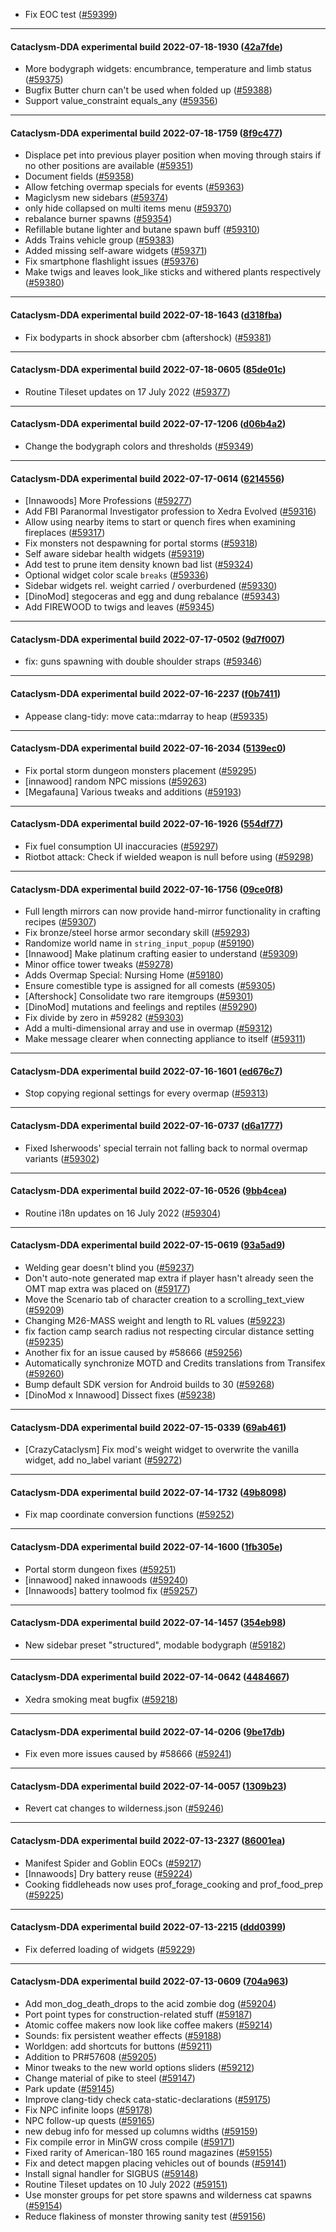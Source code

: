 * Fix EOC test ([#59399](https://github.com/CleverRaven/Cataclysm-DDA/pull/59399))

---

#### Cataclysm-DDA experimental build 2022-07-18-1930 ([42a7fde](https://github.com/CleverRaven/Cataclysm-DDA/releases/tag/cdda-experimental-2022-07-18-1930))

* More bodygraph widgets: encumbrance, temperature and limb status ([#59375](https://github.com/CleverRaven/Cataclysm-DDA/pull/59375))
* Bugfix Butter churn can't be used when folded up ([#59388](https://github.com/CleverRaven/Cataclysm-DDA/pull/59388))
* Support value_constraint equals_any ([#59356](https://github.com/CleverRaven/Cataclysm-DDA/pull/59356))

---

#### Cataclysm-DDA experimental build 2022-07-18-1759 ([8f9c477](https://github.com/CleverRaven/Cataclysm-DDA/releases/tag/cdda-experimental-2022-07-18-1759))

* Displace pet into previous player position when moving through stairs if no other positions are available ([#59351](https://github.com/CleverRaven/Cataclysm-DDA/pull/59351))
* Document fields ([#59358](https://github.com/CleverRaven/Cataclysm-DDA/pull/59358))
* Allow fetching overmap specials for events ([#59363](https://github.com/CleverRaven/Cataclysm-DDA/pull/59363))
* Magiclysm new sidebars ([#59374](https://github.com/CleverRaven/Cataclysm-DDA/pull/59374))
* only hide collapsed on multi items menu ([#59370](https://github.com/CleverRaven/Cataclysm-DDA/pull/59370))
* rebalance burner spawns ([#59354](https://github.com/CleverRaven/Cataclysm-DDA/pull/59354))
* Refillable butane lighter and butane spawn buff ([#59310](https://github.com/CleverRaven/Cataclysm-DDA/pull/59310))
* Adds Trains vehicle group ([#59383](https://github.com/CleverRaven/Cataclysm-DDA/pull/59383))
* Added missing self-aware widgets ([#59371](https://github.com/CleverRaven/Cataclysm-DDA/pull/59371))
* Fix smartphone flashlight issues ([#59376](https://github.com/CleverRaven/Cataclysm-DDA/pull/59376))
* Make twigs and leaves look_like sticks and withered plants respectively ([#59380](https://github.com/CleverRaven/Cataclysm-DDA/pull/59380))

---

#### Cataclysm-DDA experimental build 2022-07-18-1643 ([d318fba](https://github.com/CleverRaven/Cataclysm-DDA/releases/tag/cdda-experimental-2022-07-18-1643))

* Fix bodyparts in shock absorber cbm (aftershock) ([#59381](https://github.com/CleverRaven/Cataclysm-DDA/pull/59381))

---

#### Cataclysm-DDA experimental build 2022-07-18-0605 ([85de01c](https://github.com/CleverRaven/Cataclysm-DDA/releases/tag/cdda-experimental-2022-07-18-0605))

* Routine Tileset updates on 17 July 2022 ([#59377](https://github.com/CleverRaven/Cataclysm-DDA/pull/59377))

---

#### Cataclysm-DDA experimental build 2022-07-17-1206 ([d06b4a2](https://github.com/CleverRaven/Cataclysm-DDA/releases/tag/cdda-experimental-2022-07-17-1206))

* Change the bodygraph colors and thresholds ([#59349](https://github.com/CleverRaven/Cataclysm-DDA/pull/59349))

---

#### Cataclysm-DDA experimental build 2022-07-17-0614 ([6214556](https://github.com/CleverRaven/Cataclysm-DDA/releases/tag/cdda-experimental-2022-07-17-0614))

* [Innawoods] More Professions ([#59277](https://github.com/CleverRaven/Cataclysm-DDA/pull/59277))
* Add FBI Paranormal Investigator profession to Xedra Evolved ([#59316](https://github.com/CleverRaven/Cataclysm-DDA/pull/59316))
* Allow using nearby items to start or quench fires when examining fireplaces ([#59317](https://github.com/CleverRaven/Cataclysm-DDA/pull/59317))
* Fix monsters not despawning for portal storms ([#59318](https://github.com/CleverRaven/Cataclysm-DDA/pull/59318))
* Self aware sidebar health widgets ([#59319](https://github.com/CleverRaven/Cataclysm-DDA/pull/59319))
* Add test to prune item density known bad list ([#59324](https://github.com/CleverRaven/Cataclysm-DDA/pull/59324))
* Optional widget color scale `breaks` ([#59336](https://github.com/CleverRaven/Cataclysm-DDA/pull/59336))
* Sidebar widgets rel. weight carried / overburdened ([#59330](https://github.com/CleverRaven/Cataclysm-DDA/pull/59330))
* [DinoMod] stegoceras and egg and dung rebalance ([#59343](https://github.com/CleverRaven/Cataclysm-DDA/pull/59343))
* Add FIREWOOD to twigs and leaves ([#59345](https://github.com/CleverRaven/Cataclysm-DDA/pull/59345))

---

#### Cataclysm-DDA experimental build 2022-07-17-0502 ([9d7f007](https://github.com/CleverRaven/Cataclysm-DDA/releases/tag/cdda-experimental-2022-07-17-0502))

* fix: guns spawning with double shoulder straps ([#59346](https://github.com/CleverRaven/Cataclysm-DDA/pull/59346))

---

#### Cataclysm-DDA experimental build 2022-07-16-2237 ([f0b7411](https://github.com/CleverRaven/Cataclysm-DDA/releases/tag/cdda-experimental-2022-07-16-2237))

* Appease clang-tidy: move cata::mdarray to heap ([#59335](https://github.com/CleverRaven/Cataclysm-DDA/pull/59335))

---

#### Cataclysm-DDA experimental build 2022-07-16-2034 ([5139ec0](https://github.com/CleverRaven/Cataclysm-DDA/releases/tag/cdda-experimental-2022-07-16-2034))

* Fix portal storm dungeon monsters placement ([#59295](https://github.com/CleverRaven/Cataclysm-DDA/pull/59295))
* [innawood] random NPC missions ([#59263](https://github.com/CleverRaven/Cataclysm-DDA/pull/59263))
* [Megafauna] Various tweaks and additions ([#59193](https://github.com/CleverRaven/Cataclysm-DDA/pull/59193))

---

#### Cataclysm-DDA experimental build 2022-07-16-1926 ([554df77](https://github.com/CleverRaven/Cataclysm-DDA/releases/tag/cdda-experimental-2022-07-16-1926))

* Fix fuel consumption UI inaccuracies ([#59297](https://github.com/CleverRaven/Cataclysm-DDA/pull/59297))
* Riotbot attack: Check if wielded weapon is null before using ([#59298](https://github.com/CleverRaven/Cataclysm-DDA/pull/59298))

---

#### Cataclysm-DDA experimental build 2022-07-16-1756 ([09ce0f8](https://github.com/CleverRaven/Cataclysm-DDA/releases/tag/cdda-experimental-2022-07-16-1756))

* Full length mirrors can now provide hand-mirror functionality in crafting recipes ([#59307](https://github.com/CleverRaven/Cataclysm-DDA/pull/59307))
* Fix bronze/steel horse armor secondary skill ([#59293](https://github.com/CleverRaven/Cataclysm-DDA/pull/59293))
* Randomize world name in `string_input_popup` ([#59190](https://github.com/CleverRaven/Cataclysm-DDA/pull/59190))
* [Innawood] Make platinum crafting easier to understand ([#59309](https://github.com/CleverRaven/Cataclysm-DDA/pull/59309))
* Minor office tower tweaks ([#59278](https://github.com/CleverRaven/Cataclysm-DDA/pull/59278))
* Adds Overmap Special: Nursing Home ([#59180](https://github.com/CleverRaven/Cataclysm-DDA/pull/59180))
* Ensure comestible type is assigned for all comests ([#59305](https://github.com/CleverRaven/Cataclysm-DDA/pull/59305))
* [Aftershock] Consolidate two rare itemgroups ([#59301](https://github.com/CleverRaven/Cataclysm-DDA/pull/59301))
* [DinoMod] mutations and feelings and reptiles ([#59290](https://github.com/CleverRaven/Cataclysm-DDA/pull/59290))
* Fix divide by zero in #59282 ([#59303](https://github.com/CleverRaven/Cataclysm-DDA/pull/59303))
* Add a multi-dimensional array and use in overmap ([#59312](https://github.com/CleverRaven/Cataclysm-DDA/pull/59312))
* Make message clearer when connecting appliance to itself ([#59311](https://github.com/CleverRaven/Cataclysm-DDA/pull/59311))

---

#### Cataclysm-DDA experimental build 2022-07-16-1601 ([ed676c7](https://github.com/CleverRaven/Cataclysm-DDA/releases/tag/cdda-experimental-2022-07-16-1601))

* Stop copying regional settings for every overmap ([#59313](https://github.com/CleverRaven/Cataclysm-DDA/pull/59313))

---

#### Cataclysm-DDA experimental build 2022-07-16-0737 ([d6a1777](https://github.com/CleverRaven/Cataclysm-DDA/releases/tag/cdda-experimental-2022-07-16-0737))

* Fixed Isherwoods' special terrain not falling back to normal overmap variants ([#59302](https://github.com/CleverRaven/Cataclysm-DDA/pull/59302))

---

#### Cataclysm-DDA experimental build 2022-07-16-0526 ([9bb4cea](https://github.com/CleverRaven/Cataclysm-DDA/releases/tag/cdda-experimental-2022-07-16-0526))

* Routine i18n updates on 16 July 2022 ([#59304](https://github.com/CleverRaven/Cataclysm-DDA/pull/59304))

---

#### Cataclysm-DDA experimental build 2022-07-15-0619 ([93a5ad9](https://github.com/CleverRaven/Cataclysm-DDA/releases/tag/cdda-experimental-2022-07-15-0619))

* Welding gear doesn't blind you ([#59237](https://github.com/CleverRaven/Cataclysm-DDA/pull/59237))
* Don't auto-note generated map extra if player hasn't already seen the OMT map extra was placed on ([#59177](https://github.com/CleverRaven/Cataclysm-DDA/pull/59177))
* Move the Scenario tab of character creation to a scrolling_text_view ([#59209](https://github.com/CleverRaven/Cataclysm-DDA/pull/59209))
* Changing M26-MASS weight and length to RL values ([#59223](https://github.com/CleverRaven/Cataclysm-DDA/pull/59223))
* fix faction camp search radius not respecting circular distance setting ([#59235](https://github.com/CleverRaven/Cataclysm-DDA/pull/59235))
* Another fix for an issue caused by #58666 ([#59256](https://github.com/CleverRaven/Cataclysm-DDA/pull/59256))
* Automatically synchronize MOTD and Credits translations from Transifex ([#59260](https://github.com/CleverRaven/Cataclysm-DDA/pull/59260))
* Bump default SDK version for Android builds to 30 ([#59268](https://github.com/CleverRaven/Cataclysm-DDA/pull/59268))
* [DinoMod x Innawood] Dissect fixes ([#59238](https://github.com/CleverRaven/Cataclysm-DDA/pull/59238))

---

#### Cataclysm-DDA experimental build 2022-07-15-0339 ([69ab461](https://github.com/CleverRaven/Cataclysm-DDA/releases/tag/cdda-experimental-2022-07-15-0339))

* [CrazyCataclysm] Fix mod's weight widget to overwrite the vanilla widget, add no_label variant ([#59272](https://github.com/CleverRaven/Cataclysm-DDA/pull/59272))

---

#### Cataclysm-DDA experimental build 2022-07-14-1732 ([49b8098](https://github.com/CleverRaven/Cataclysm-DDA/releases/tag/cdda-experimental-2022-07-14-1732))

* Fix map coordinate conversion functions ([#59252](https://github.com/CleverRaven/Cataclysm-DDA/pull/59252))

---

#### Cataclysm-DDA experimental build 2022-07-14-1600 ([1fb305e](https://github.com/CleverRaven/Cataclysm-DDA/releases/tag/cdda-experimental-2022-07-14-1600))

* Portal storm dungeon fixes ([#59251](https://github.com/CleverRaven/Cataclysm-DDA/pull/59251))
* [innawood] naked innawoods ([#59240](https://github.com/CleverRaven/Cataclysm-DDA/pull/59240))
* [Innawoods] battery toolmod fix ([#59257](https://github.com/CleverRaven/Cataclysm-DDA/pull/59257))

---

#### Cataclysm-DDA experimental build 2022-07-14-1457 ([354eb98](https://github.com/CleverRaven/Cataclysm-DDA/releases/tag/cdda-experimental-2022-07-14-1457))

* New sidebar preset "structured", modable bodygraph ([#59182](https://github.com/CleverRaven/Cataclysm-DDA/pull/59182))

---

#### Cataclysm-DDA experimental build 2022-07-14-0642 ([4484667](https://github.com/CleverRaven/Cataclysm-DDA/releases/tag/cdda-experimental-2022-07-14-0642))

* Xedra smoking meat bugfix ([#59218](https://github.com/CleverRaven/Cataclysm-DDA/pull/59218))

---

#### Cataclysm-DDA experimental build 2022-07-14-0206 ([9be17db](https://github.com/CleverRaven/Cataclysm-DDA/releases/tag/cdda-experimental-2022-07-14-0206))

* Fix even more issues caused by #58666 ([#59241](https://github.com/CleverRaven/Cataclysm-DDA/pull/59241))

---

#### Cataclysm-DDA experimental build 2022-07-14-0057 ([1309b23](https://github.com/CleverRaven/Cataclysm-DDA/releases/tag/cdda-experimental-2022-07-14-0057))

* Revert cat changes to wilderness.json ([#59246](https://github.com/CleverRaven/Cataclysm-DDA/pull/59246))

---

#### Cataclysm-DDA experimental build 2022-07-13-2327 ([86001ea](https://github.com/CleverRaven/Cataclysm-DDA/releases/tag/cdda-experimental-2022-07-13-2327))

* Manifest Spider and Goblin EOCs  ([#59217](https://github.com/CleverRaven/Cataclysm-DDA/pull/59217))
* [Innawoods] Dry battery reuse ([#59224](https://github.com/CleverRaven/Cataclysm-DDA/pull/59224))
* Cooking fiddleheads now uses prof_forage_cooking and prof_food_prep ([#59225](https://github.com/CleverRaven/Cataclysm-DDA/pull/59225))

---

#### Cataclysm-DDA experimental build 2022-07-13-2215 ([ddd0399](https://github.com/CleverRaven/Cataclysm-DDA/releases/tag/cdda-experimental-2022-07-13-2215))

* Fix deferred loading of widgets ([#59229](https://github.com/CleverRaven/Cataclysm-DDA/pull/59229))

---

#### Cataclysm-DDA experimental build 2022-07-13-0609 ([704a963](https://github.com/CleverRaven/Cataclysm-DDA/releases/tag/cdda-experimental-2022-07-13-0609))

* Add mon_dog_death_drops to the acid zombie dog ([#59204](https://github.com/CleverRaven/Cataclysm-DDA/pull/59204))
* Port point types for construction-related stuff ([#59187](https://github.com/CleverRaven/Cataclysm-DDA/pull/59187))
* Atomic coffee makers now look like coffee makers ([#59214](https://github.com/CleverRaven/Cataclysm-DDA/pull/59214))
* Sounds: fix persistent weather effects ([#59188](https://github.com/CleverRaven/Cataclysm-DDA/pull/59188))
* Worldgen: add shortcuts for buttons ([#59211](https://github.com/CleverRaven/Cataclysm-DDA/pull/59211))
* Addition to PR#57608 ([#59205](https://github.com/CleverRaven/Cataclysm-DDA/pull/59205))
* Minor tweaks to the new world options sliders ([#59212](https://github.com/CleverRaven/Cataclysm-DDA/pull/59212))
* Change material of pike to steel ([#59147](https://github.com/CleverRaven/Cataclysm-DDA/pull/59147))
* Park update ([#59145](https://github.com/CleverRaven/Cataclysm-DDA/pull/59145))
* Improve clang-tidy check cata-static-declarations ([#59175](https://github.com/CleverRaven/Cataclysm-DDA/pull/59175))
* Fix NPC infinite loops ([#59178](https://github.com/CleverRaven/Cataclysm-DDA/pull/59178))
* NPC follow-up quests ([#59165](https://github.com/CleverRaven/Cataclysm-DDA/pull/59165))
* new debug info for messed up columns widths ([#59159](https://github.com/CleverRaven/Cataclysm-DDA/pull/59159))
* Fix compile error in MinGW cross compile ([#59171](https://github.com/CleverRaven/Cataclysm-DDA/pull/59171))
* Fixed rarity of American-180 165 round magazines ([#59155](https://github.com/CleverRaven/Cataclysm-DDA/pull/59155))
* Fix and detect mapgen placing vehicles out of bounds ([#59141](https://github.com/CleverRaven/Cataclysm-DDA/pull/59141))
* Install signal handler for SIGBUS ([#59148](https://github.com/CleverRaven/Cataclysm-DDA/pull/59148))
* Routine Tileset updates on 10 July 2022 ([#59151](https://github.com/CleverRaven/Cataclysm-DDA/pull/59151))
* Use monster groups for pet store spawns and wilderness cat spawns ([#59154](https://github.com/CleverRaven/Cataclysm-DDA/pull/59154))
* Reduce flakiness of monster throwing sanity test ([#59156](https://github.com/CleverRaven/Cataclysm-DDA/pull/59156))
